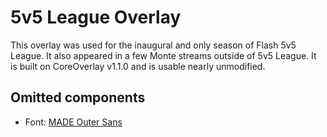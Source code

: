# 5v5 League Overlay
This overlay was used for the inaugural and only season of Flash 5v5 League. It also appeared in a few Monte streams outside of 5v5 League. It is built on CoreOverlay v1.1.0 and is usable nearly unmodified.

## Omitted components
- Font: [MADE Outer Sans](https://www.dafont.com/made-outer-sans.font)